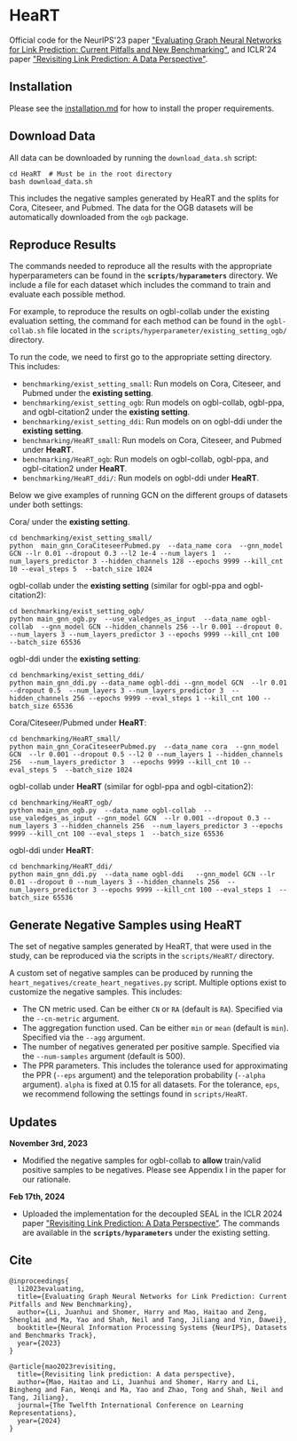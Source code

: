 # HeaRT

Official code for the NeurIPS'23 paper ["Evaluating Graph Neural Networks for Link Prediction: Current Pitfalls and New Benchmarking"](https://arxiv.org/pdf/2306.10453.pdf), and ICLR'24 paper ["Revisiting Link Prediction: A Data Perspective"](https://arxiv.org/pdf/2310.00793.pdf).


## Installation

Please see the [installation.md](./installation.md) for how to install the proper requirements. 


## Download Data

All data can be downloaded by running the `download_data.sh` script:
```
cd HeaRT  # Must be in the root directory
bash download_data.sh
``` 
This includes the negative samples generated by HeaRT and the splits for Cora, Citeseer, and Pubmed. The data for the OGB datasets will be automatically downloaded from the `ogb` package.

## Reproduce Results

The commands needed to reproduce all the results with the appropriate hyperparameters can be found in the **`scripts/hyparameters`** directory. We include a file for each dataset which includes the command to train and evaluate each possible method.

For example, to reproduce the results on ogbl-collab under the existing evaluation setting, the command for each method can be found in the `ogbl-collab.sh` file located in the `scripts/hyperparameter/existing_setting_ogb/` directory. 

To run the code, we need to first go to the appropriate setting directory. This includes:
- `benchmarking/exist_setting_small`: Run models on Cora, Citeseer, and Pubmed under the **existing setting**.
- `benchmarking/exist_setting_ogb`: Run models on ogbl-collab, ogbl-ppa, and ogbl-citation2 under the **existing setting**.
- `benchmarking/exist_setting_ddi`: Run models on on ogbl-ddi under the **existing setting**.
- `benchmarking/HeaRT_small`: Run models on Cora, Citeseer, and Pubmed under **HeaRT**.
- `benchmarking/HeaRT_ogb`: Run models on ogbl-collab, ogbl-ppa, and ogbl-citation2 under **HeaRT**.
- `benchmarking/HeaRT_ddi/`: Run models on ogbl-ddi under **HeaRT**.

Below we give examples of running GCN on the different groups of datasets under both settings:

Cora/ under the **existing setting**.
```
cd benchmarking/exist_setting_small/
python  main_gnn_CoraCiteseerPubmed.py  --data_name cora  --gnn_model GCN --lr 0.01 --dropout 0.3 --l2 1e-4 --num_layers 1  --num_layers_predictor 3 --hidden_channels 128 --epochs 9999 --kill_cnt 10 --eval_steps 5  --batch_size 1024
```

ogbl-collab under the **existing setting** (similar for ogbl-ppa and ogbl-citation2):
```
cd benchmarking/exist_setting_ogb/
python main_gnn_ogb.py  --use_valedges_as_input  --data_name ogbl-collab  --gnn_model GCN --hidden_channels 256 --lr 0.001 --dropout 0.  --num_layers 3 --num_layers_predictor 3 --epochs 9999 --kill_cnt 100  --batch_size 65536 
```

ogbl-ddi under the **existing setting**:
```
cd benchmarking/exist_setting_ddi/
python main_gnn_ddi.py --data_name ogbl-ddi --gnn_model GCN  --lr 0.01 --dropout 0.5  --num_layers 3 --num_layers_predictor 3  --hidden_channels 256 --epochs 9999 --eval_steps 1 --kill_cnt 100 --batch_size 65536 
```

Cora/Citeseer/Pubmed under **HeaRT**:
```
cd benchmarking/HeaRT_small/
python main_gnn_CoraCiteseerPubmed.py  --data_name cora  --gnn_model GCN  --lr 0.001 --dropout 0.5 --l2 0 --num_layers 1 --hidden_channels 256  --num_layers_predictor 3  --epochs 9999 --kill_cnt 10 --eval_steps 5  --batch_size 1024 
```

ogbl-collab under **HeaRT** (similar for ogbl-ppa and ogbl-citation2):
```
cd benchmarking/HeaRT_ogb/
python main_gnn_ogb.py  --data_name ogbl-collab  --use_valedges_as_input --gnn_model GCN  --lr 0.001 --dropout 0.3 --num_layers 3 --hidden_channels 256  --num_layers_predictor 3 --epochs 9999 --kill_cnt 100 --eval_steps 1  --batch_size 65536  
```

ogbl-ddi under **HeaRT**:
```
cd benchmarking/HeaRT_ddi/
python main_gnn_ddi.py  --data_name ogbl-ddi   --gnn_model GCN --lr 0.01 --dropout 0 --num_layers 3 --hidden_channels 256  --num_layers_predictor 3 --epochs 9999 --kill_cnt 100 --eval_steps 1  --batch_size 65536    
```



## Generate Negative Samples using HeaRT

The set of negative samples generated by HeaRT, that were used in the study, can be reproduced via the scripts in the `scripts/HeaRT/` directory. 

A custom set of negative samples can be produced by running the `heart_negatives/create_heart_negatives.py` script. Multiple options exist to customize the negative samples. This includes:
- The CN metric used. Can be either `CN` or `RA` (default is `RA`). Specified via the `--cn-metric` argument.
- The aggregation function used. Can be either `min` or `mean` (default is `min`). Specified via the `--agg` argument.
- The number of negatives generated per positive sample. Specified via the `--num-samples` argument (default is 500).
- The PPR parameters. This includes the tolerance used for approximating the PPR (`--eps` argument) and the teleporation probability (`--alpha` argument). `alpha` is fixed at 0.15 for all datasets. For the tolerance, `eps`, we recommend following the settings found in `scripts/HeaRT`.


## Updates

**November 3rd, 2023**
* Modified the negative samples for ogbl-collab to **allow** train/valid positive samples to be negatives. Please see Appendix I in the paper for our rationale. 

**Feb 17th, 2024**
* Uploaded the implementation for the decoupled SEAL in the ICLR 2024 paper ["Revisiting Link Prediction: A Data Perspective"](https://arxiv.org/pdf/2310.00793.pdf). The commands are available in the **`scripts/hyparameters`** under the existing setting.

## Cite
```
@inproceedings{
  li2023evaluating,
  title={Evaluating Graph Neural Networks for Link Prediction: Current Pitfalls and New Benchmarking},
  author={Li, Juanhui and Shomer, Harry and Mao, Haitao and Zeng, Shenglai and Ma, Yao and Shah, Neil and Tang, Jiliang and Yin, Dawei},
  booktitle={Neural Information Processing Systems {NeurIPS}, Datasets and Benchmarks Track},
  year={2023}
}
```
```
@article{mao2023revisiting,
  title={Revisiting link prediction: A data perspective},
  author={Mao, Haitao and Li, Juanhui and Shomer, Harry and Li, Bingheng and Fan, Wenqi and Ma, Yao and Zhao, Tong and Shah, Neil and Tang, Jiliang},
  journal={The Twelfth International Conference on Learning Representations},
  year={2024}
}
```
